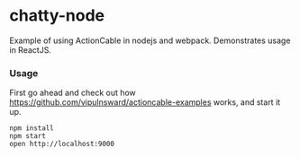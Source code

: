 chatty-node
===========

Example of using ActionCable in nodejs and webpack. Demonstrates usage in ReactJS.

### Usage

First go ahead and check out how https://github.com/vipulnsward/actioncable-examples works, 
and start it up.

```
npm install
npm start
open http://localhost:9000
```

